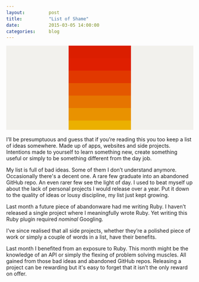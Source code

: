 ```yaml
---
layout:         post
title:          "List of Shame"
date:           2015-03-05 14:00:00
categories:     blog
---
```


![List of Shame Illustration](/assets/images/blog/list-of-shame.gif)

I’ll be presumptuous and guess that if you’re reading this you too keep a list of ideas somewhere. Made up of apps, websites and side projects. Intentions made to yourself to learn something new, create something useful or simply to be something different from the day job.

My list is full of bad ideas. Some of them I don’t understand anymore. Occasionally there's a decent one. A rare few graduate into an abandoned GitHub repo. An even rarer few see the light of day. I used to beat myself up about the lack of personal projects I would release over a year. Put it down to the quality of ideas or lousy discipline, my list just kept growing.

Last month a future piece of abandonware had me writing Ruby. I haven’t released a single project where I meaningfully wrote Ruby. Yet writing this Ruby plugin required *nominal* Googling.

I’ve since realised that all side projects, whether they’re a polished piece of work or simply a couple of words in a list, have their benefits.

Last month I benefited from an exposure to Ruby. This month might be the knowledge of an API or simply the flexing of problem solving muscles. All gained from those bad ideas and abandoned GitHub repos. Releasing a project can be rewarding but it's easy to forget that it isn’t the only reward on offer.
